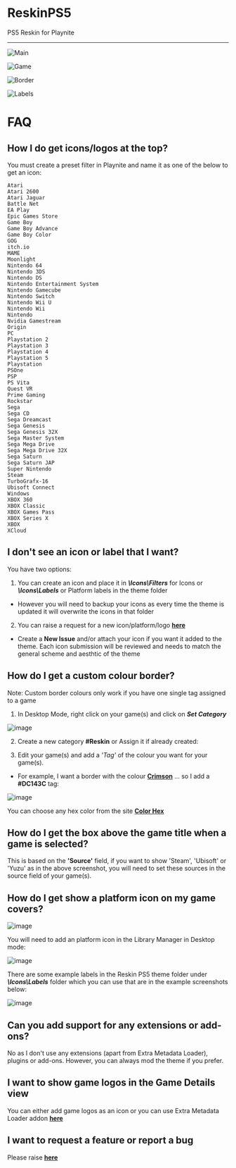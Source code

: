 # ReskinPS5
PS5 Reskin for Playnite

---

![Main](https://raw.githubusercontent.com/TheKersalMassive/ReskinPS5/main/Media/screenshot_01.jpg)

![Game](https://user-images.githubusercontent.com/90322803/156723512-9a938bc5-0990-460e-a139-f0ace105d9e5.jpg)

![Border](https://raw.githubusercontent.com/TheKersalMassive/ReskinPS5/main/Media/custom_02.jpg)
  
![Labels](https://raw.githubusercontent.com/TheKersalMassive/ReskinPS5/main/Media/labels_01.jpg)


# FAQ

## How I do get icons/logos at the top?
You must create a preset filter in Playnite and name it as one of the below to get an icon:
```
Atari
Atari 2600
Atari Jaguar
Battle Net
EA Play
Epic Games Store
Game Boy
Game Boy Advance
Game Boy Color
GOG
itch.io
MAME
Moonlight
Nintendo 64
Nintendo 3DS
Nintendo DS
Nintendo Entertainment System
Nintendo Gamecube
Nintendo Switch
Nintendo Wii U
Nintendo Wii
Nintendo
Nvidia Gamestream
Origin
PC
Playstation 2
Playstation 3
Playstation 4
Playstation 5
Playstation
PSOne
PSP
PS Vita
Quest VR
Prime Gaming
Rockstar
Sega
Sega CD
Sega Dreamcast
Sega Genesis
Sega Genesis 32X
Sega Master System
Sega Mega Drive
Sega Mega Drive 32X
Sega Saturn
Sega Saturn JAP
Super Nintendo
Steam
TurboGrafx-16
Ubisoft Connect
Windows
XBOX 360
XBOX Classic
XBOX Games Pass
XBOX Series X
XBOX
XCloud
```

<!-- 
## How I do get platform label on the game cover?
You must ensure you have the specified the following Platforms in your Libary Manager in Desktop mode 

To set a Platform Specification, go to:    
*Library Manager > Platforms > Platform Specification*

```
Microsoft XBOX
Microsoft XBOX 360
Microsoft XBOX One
Microsoft XBOX Series
Nintendo GameCube
Nintendo Switch
Nintendo Wii
Nintendo Wii U
Sony Playstation 2
Sony Playstation 3
Sony Playstation 4
Sony Playstation 5
Sony Playstation
Sony Playstation Portable
Sony Playstation Vita
Sega Dreamcast
```

## I don't like the labels - How do I remove them?
You can delete the labels in the theme installation folder under ***\Icons\Labels***

To open the theme installation folder go to:
*Add-ons (F9) > Installed > Themes Fullscreen > Reskin PS5 > Installation Folder*
-->

## I don't see an icon or label that I want?
You have two options:

1. You can create an icon and place it in ***\Icons\Filters*** for Icons or ***\Icons\Labels*** or Platform labels in the theme folder
- However you will need to backup your icons as every time the theme is updated it will overwrite the icons in that folder

2. You can raise a request for a new icon/platform/logo **[here](https://github.com/TheKersalMassive/ReskinPS5/issues)**
- Create a **New Issue** and/or attach your icon if you want it added to the theme. Each icon submission will be reviewed and needs to match the general scheme and aesthtic of the theme

## How do I get a custom colour border?

Note: Custom border colours only work if you have one single tag assigned to a game

1. In Desktop Mode, right click on your game(s) and click on ***Set Category***

![image](https://user-images.githubusercontent.com/90322803/140609057-c76f0643-6c7b-40be-ba84-5bb4d434e4c5.png)

2. Create a new category **#Reskin** or Assign it if already created:

3. Edit your game(s) and add a *'Tag'* of the colour you want for your game(s).
- For example, I want a border with the colour **[Crimson](https://www.color-hex.com/color/dc143c)**  ... so I add a **#DC143C** tag:

![image](https://user-images.githubusercontent.com/90322803/194699635-4d295c4c-bdee-425e-b690-3fb9ad3d4818.png)

You can choose any hex color from the site **[Color Hex](https://www.color-hex.com)**

## How do I get the box above the game title when a game is selected?
This is based on the **'Source'** field, if you want to show 'Steam', 'Ubisoft' or 'Yuzu' as in the above screenshot, you will need to set these sources in the source field of your game(s).

## How do I get show a platform icon on my game covers?

![image](https://user-images.githubusercontent.com/90322803/226671632-87a837a6-96bc-45a9-a03e-159edef8b70c.png)

You will need to add an platform icon in the Library Manager in Desktop mode:

![image](https://user-images.githubusercontent.com/90322803/226670969-70eb8bc7-251c-48d8-9810-9f3826fc6e92.png)

There are some example labels in the Reskin PS5 theme folder under ***\Icons\Labels*** folder which you can use that are in the example screenshots below:

![image](https://user-images.githubusercontent.com/90322803/226670313-ba90f42a-7b55-4f6b-ad83-2bb17ffe26f2.png)

## Can you add support for any extensions or add-ons?
No as I don't use any extensions (apart from Extra Metadata Loader), plugins or add-ons. However, you can always mod the theme if you prefer.


## I want to show game logos in the Game Details view
You can either add game logos as an icon or you can use Extra Metadata Loader addon **[here](https://playnite.link/forum/thread-814.html)**


## I want to request a feature or report a bug
Please raise **[here](https://github.com/TheKersalMassive/ReskinPS5/issues)**
